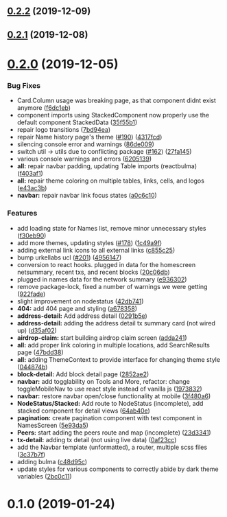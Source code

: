 ## [0.2.2](https://github.com/HandshakeAlliance/HNScan/compare/0.2.1...0.2.2) (2019-12-09)



## [0.2.1](https://github.com/HandshakeAlliance/HNScan/compare/0.2.0...0.2.1) (2019-12-08)



# [0.2.0](https://github.com/HandshakeAlliance/HNScan/compare/v0.1.0...0.2.0) (2019-12-05)


### Bug Fixes

* Card.Column usage was breaking page, as that component didnt exist anymore ([f6dc1eb](https://github.com/HandshakeAlliance/HNScan/commit/f6dc1eb17ab3d06743da66b9d4eb06f3d64cac81))
* component imports using StackedComponent now properly use the default component StackedData ([35f55b1](https://github.com/HandshakeAlliance/HNScan/commit/35f55b17e1f140f9ffb937983852a375559482b6))
* repair logo transitions ([7bd94ea](https://github.com/HandshakeAlliance/HNScan/commit/7bd94eaabd296a5e21e36b29d74045bbce83c0c1))
* repair Name history page's theme ([#190](https://github.com/HandshakeAlliance/HNScan/issues/190)) ([4317fcd](https://github.com/HandshakeAlliance/HNScan/commit/4317fcdddd7b56bd39c1b9354eab6719712bf312))
* silencing console error and warnings ([86de009](https://github.com/HandshakeAlliance/HNScan/commit/86de0090f9861e6c301b793bfc8a3572656692e7))
* switch util -> utils due to conflicting package ([#162](https://github.com/HandshakeAlliance/HNScan/issues/162)) ([27fa145](https://github.com/HandshakeAlliance/HNScan/commit/27fa145e360a82928b87967a25fd6bc05ca72a6d))
* various console warnings and errors ([6205139](https://github.com/HandshakeAlliance/HNScan/commit/6205139fa86b103f81d1674ccb6c16931e0c4d4d))
* **all:** repair navbar padding, updating Table imports (reactbulma) ([f403af1](https://github.com/HandshakeAlliance/HNScan/commit/f403af1a936d46e2600327ab718bb48c0916302f))
* **all:** repair theme coloring on multiple tables, links, cells, and logos ([e43ac3b](https://github.com/HandshakeAlliance/HNScan/commit/e43ac3bc1edf7bd8b6474bc418d9d6f0b6d34521))
* **navbar:** repair navbar link focus states ([a0c6c10](https://github.com/HandshakeAlliance/HNScan/commit/a0c6c1083a701b264673afc5626710bbeecaaba2))


### Features

* add loading state for Names list, remove minor unnecessary styles ([f30eb90](https://github.com/HandshakeAlliance/HNScan/commit/f30eb90658d490efac84f4b58c34fe766f107bcd))
* add more themes, updating styles ([#178](https://github.com/HandshakeAlliance/HNScan/issues/178)) ([1c49a9f](https://github.com/HandshakeAlliance/HNScan/commit/1c49a9ff56dd83e693be3ccea63d1d032db75725))
* adding external link icons to all external links ([c855c25](https://github.com/HandshakeAlliance/HNScan/commit/c855c25bfa876fe0039efe539ed7fdc77d6ffb16))
* bump urkellabs ucl ([#201](https://github.com/HandshakeAlliance/HNScan/issues/201)) ([4956147](https://github.com/HandshakeAlliance/HNScan/commit/495614765693fc958628e7fdfb38535a89a21d8c))
* conversion to react hooks. plugged in data for the homescreen netsummary, recent txs, and recent blocks ([20c06db](https://github.com/HandshakeAlliance/HNScan/commit/20c06dbb8c9ac4a99a514b28aa8f464f2f28bba9))
* plugged in names data for the network summary ([e936302](https://github.com/HandshakeAlliance/HNScan/commit/e936302661590eb29d14cb22588b0d774ddbd821))
* remove package-lock, fixed a number of warnings we were getting ([922fade](https://github.com/HandshakeAlliance/HNScan/commit/922fadec4d4892c3d53b23e446ab3556140eda8d))
* slight improvement on nodestatus ([42db741](https://github.com/HandshakeAlliance/HNScan/commit/42db741c788bf45ac75e654dd00f55ff43c05c1d))
* **404:** add 404 page and styling ([a678358](https://github.com/HandshakeAlliance/HNScan/commit/a6783589bead81863f22cd3dc104b1719d3bd94a))
* **address-detail:** Add address detail ([0291b5e](https://github.com/HandshakeAlliance/HNScan/commit/0291b5ec6121310bc896278bdcb0146c2bf0d27f))
* **address-detail:** adding the address detail tx summary card (not wired up) ([d35af02](https://github.com/HandshakeAlliance/HNScan/commit/d35af0256b97538eb726f86921d31ce27a2c231f))
* **airdrop-claim:** start building airdrop claim screen ([adda241](https://github.com/HandshakeAlliance/HNScan/commit/adda2418f891ad830423e3bdc6d8b5ff18b268a0))
* **all:** add proper link coloring in multiple locations, add SearchResults page ([47bdd38](https://github.com/HandshakeAlliance/HNScan/commit/47bdd3809eb0795c5277cf6c9f8e74fc13be310d))
* **all:** adding ThemeContext to provide interface for changing theme style ([044874b](https://github.com/HandshakeAlliance/HNScan/commit/044874bddb13c697eabfc76eafec04bc94fa20e9))
* **block-detail:** Add block detail page ([2852ae2](https://github.com/HandshakeAlliance/HNScan/commit/2852ae28f9cf2cdeb3bfe49e3cd1bb0c2c1fc039))
* **navbar:**  add togglability on Tools and More, refactor: change toggleMobileNav to use react style instead of vanilla js ([1973832](https://github.com/HandshakeAlliance/HNScan/commit/1973832e23d856086bbd3aafd632e70dc220ddc6))
* **navbar:** restore navbar open/close functionality at mobile ([3f480a6](https://github.com/HandshakeAlliance/HNScan/commit/3f480a6ddca1cfdb09defe6c921d6ee4fe2f0a2c))
* **NodeStatus/Stacked:** Add route to NodeStatus (incomplete), add stacked component for detail views ([64ab40e](https://github.com/HandshakeAlliance/HNScan/commit/64ab40e39c447610baa1cd4bea2d47b15fc1961f))
* **pagination:** create pagination component with test component in NamesScreen ([5e93da5](https://github.com/HandshakeAlliance/HNScan/commit/5e93da594222286fbc2f35b71bb27886bd1bf480))
* **Peers:** start adding the peers route and map (incomplete) ([23d3341](https://github.com/HandshakeAlliance/HNScan/commit/23d33416d41457ca190e3a7192595dbd11364aaa))
* **tx-detail:** adding tx detail (not using live data) ([0af23cc](https://github.com/HandshakeAlliance/HNScan/commit/0af23cc8f94302bd8e0d132c5b8d66da374d9496))
* add the Navbar template (unformatted), a router, multiple scss files ([3c37b7f](https://github.com/HandshakeAlliance/HNScan/commit/3c37b7feb7cd0b9e54fa3217bfc6fe04215f5c56))
* adding bulma ([c48d95c](https://github.com/HandshakeAlliance/HNScan/commit/c48d95cd56f71854a008c4f2c5d04c3685248863))
* update styles for various components to correctly abide by dark theme variables ([2bc0c11](https://github.com/HandshakeAlliance/HNScan/commit/2bc0c119f77a06688d3c19616666fd76e0ad7f8e))



# 0.1.0 (2019-01-24)



